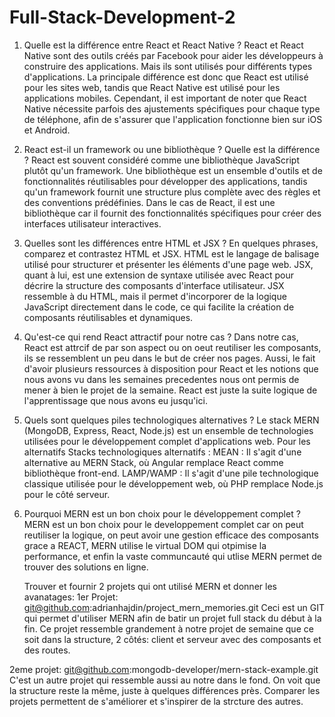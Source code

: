 # Full-Stack-Development-2

1) Quelle est la différence entre React et React Native ?
   React et React Native sont des outils créés par Facebook pour aider les développeurs à construire des applications. Mais ils sont utilisés pour différents types d'applications.
   La principale différence est donc que React est utilisé pour les sites web, tandis que React Native est utilisé pour les applications mobiles.
   Cependant, il est important de noter que React Native nécessite parfois des ajustements spécifiques pour chaque type de téléphone, afin de s'assurer que l'application fonctionne bien sur iOS et Android.

2) React est-il un framework ou une bibliothèque ? Quelle est la différence ?
   React est souvent considéré comme une bibliothèque JavaScript plutôt qu'un framework.
   Une bibliothèque est un ensemble d'outils et de fonctionnalités réutilisables pour développer des applications, tandis qu'un framework fournit une structure plus complète avec des règles et des conventions prédéfinies.
   Dans le cas de React, il est une bibliothèque car il fournit des fonctionnalités spécifiques pour créer des interfaces utilisateur interactives.

3) Quelles sont les différences entre HTML et JSX ? En quelques phrases, comparez et contrastez HTML et JSX.
   HTML est le langage de balisage utilisé pour structurer et présenter les éléments d'une page web. 
   JSX, quant à lui, est une extension de syntaxe utilisée avec React pour décrire la structure des composants d'interface utilisateur. 
   JSX ressemble à du HTML, mais il permet d'incorporer de la logique JavaScript directement dans le code, ce qui facilite la création de composants réutilisables et dynamiques.

4) Qu'est-ce qui rend React attractif pour notre cas ?
   Dans notre cas, React est attrcif de par son aspect ou on oeut reutiliser les composants, ils se ressemblent un peu dans le but de créer nos pages. 
   Aussi, le fait d'avoir plusieurs ressources à disposition pour React et les notions que nous avons vu dans les semaines precedentes nous ont permis de mener à bien le projet de la semaine.
   React est juste la suite logique de l'apprentissage que nous avons eu jusqu'ici.

5) Quels sont quelques piles technologiques alternatives ?
   Le stack MERN (MongoDB, Express, React, Node.js) est un ensemble de technologies utilisées pour le développement complet d'applications web.
   Pour les alternatifs Stacks technologiques alternatifs :
   MEAN : Il s'agit d'une alternative au MERN Stack, où Angular remplace React comme bibliothèque front-end.
   LAMP/WAMP : Il s'agit d'une pile technologique classique utilisée pour le développement web, où PHP remplace Node.js pour le côté serveur.

6) Pourquoi MERN est un bon choix pour le développement complet ?
   MERN est un bon choix pour le developpement complet car on peut reutiliser la logique, on peut avoir une gestion efficace des composants grace a REACT,
   MERN utilise le virtual DOM qui otpimise la performance, et enfin la vaste communcauté qui utlise MERN permet de trouver des solutions en ligne.


   Trouver et fournir 2 projets qui ont utilisé MERN et donner les avanatages: 
1er Projet: git@github.com:adrianhajdin/project_mern_memories.git
Ceci est un GIT qui permet d'utiliser MERN afin de batir un projet full stack du début à la fin.
Ce projet ressemble grandement à notre projet de semaine que ce soit dans la structure, 2 côtés: client et serveur avec des composants et des routes.

2eme projet: git@github.com:mongodb-developer/mern-stack-example.git
C'est un autre projet qui ressemble aussi au notre dans le fond. On voit que la structure reste la même, juste à quelques différences près. 
Comparer les projets permettent de s'améliorer et s'inspirer de la strcture des autres. 
